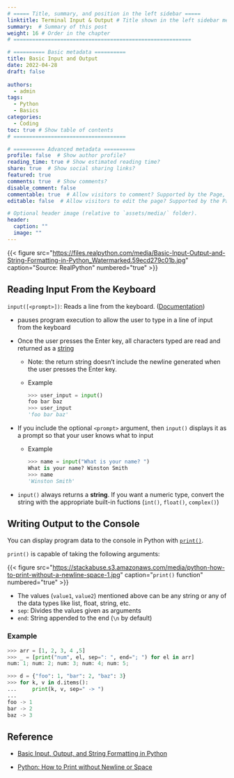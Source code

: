 ```yaml
---
# ===== Title, summary, and position in the left sidebar =====
linktitle: Terminal Input & Output # Title shown in the left sidebar menu
summary:  # Summary of this post
weight: 16 # Order in the chapter
# =========================================================

# ========== Basic metadata ==========
title: Basic Input and Output
date: 2022-04-28
draft: false
 
authors: 
  - admin
tags: 
  - Python
  - Basics
categories: 
  - Coding
toc: true # Show table of contents
# ====================================

# ========== Advanced metadata ========== 
profile: false  # Show author profile?
reading_time: true # Show estimated reading time?
share: true  # Show social sharing links?
featured: true
comments: true  # Show comments?
disable_comment: false
commentable: true  # Allow visitors to comment? Supported by the Page, Post, and Book content types.
editable: false  # Allow visitors to edit the page? Supported by the Page, Post, and Book content types.

# Optional header image (relative to `assets/media/` folder).
header:
  caption: ""
  image: ""
---
```


{{< figure src="https://files.realpython.com/media/Basic-Input-Output-and-String-Formatting-in-Python_Watermarked.59ecd279c01b.jpg" caption="Source: RealPython" numbered="true" >}}

## Reading Input From the Keyboard

`input([<prompt>])`: Reads a line from the keyboard. ([Documentation](https://docs.python.org/3/library/functions.html#input))

- pauses program execution to allow the user to type in a line of input from the keyboard

- Once the user presses the Enter key, all characters typed are read and returned as a [string](https://realpython.com/python-strings/)

  - Note: the return string doesn’t include the newline generated when the user presses the Enter key.

  - Example

    ```python
    >>> user_input = input()
    foo bar baz
    >>> user_input
    'foo bar baz'
    ```

- If you include the optional `<prompt>` argument, then `input()` displays it as a prompt so that your user knows what to input

  - Example

    ```python
    >>> name = input("What is your name? ")
    What is your name? Winston Smith
    >>> name
    'Winston Smith'
    ```

- `input()` always returns a **string**. If you want a numeric type, convert the string with the appropriate built-in fuctions (`int()`, `float()`, `complex()`)



## Writing Output to the Console

You can display program data to the console in Python with [`print()`](https://docs.python.org/3/library/functions.html#print).

`print()` is capable of taking the following arguments:

{{< figure src="https://stackabuse.s3.amazonaws.com/media/python-how-to-print-without-a-newline-space-1.jpg" caption="`print()` function" numbered="true" >}}

- The values (`value1`, `value2`) mentioned above can be any string or any of the data types like list, float, string, etc.
- `sep`: Divides the values given as arguments
- `end`: String appended to the end (`\n` by default)

### Example

```python
>>> arr = [1, 2, 3, 4 ,5]
>>> _ = [print("num", el, sep=": ", end="; ") for el in arr]
num: 1; num: 2; num: 3; num: 4; num: 5; 
```

```python
>>> d = {"foo": 1, "bar": 2, "baz": 3}
>>> for k, v in d.items():
...     print(k, v, sep=" -> ")
...
foo -> 1
bar -> 2
baz -> 3
```

## Reference

- [Basic Input, Output, and String Formatting in Python](https://realpython.com/python-input-output/#reading-input-from-the-keyboard)

- [Python: How to Print without Newline or Space](https://stackabuse.com/python-how-to-print-without-newline-or-space/)